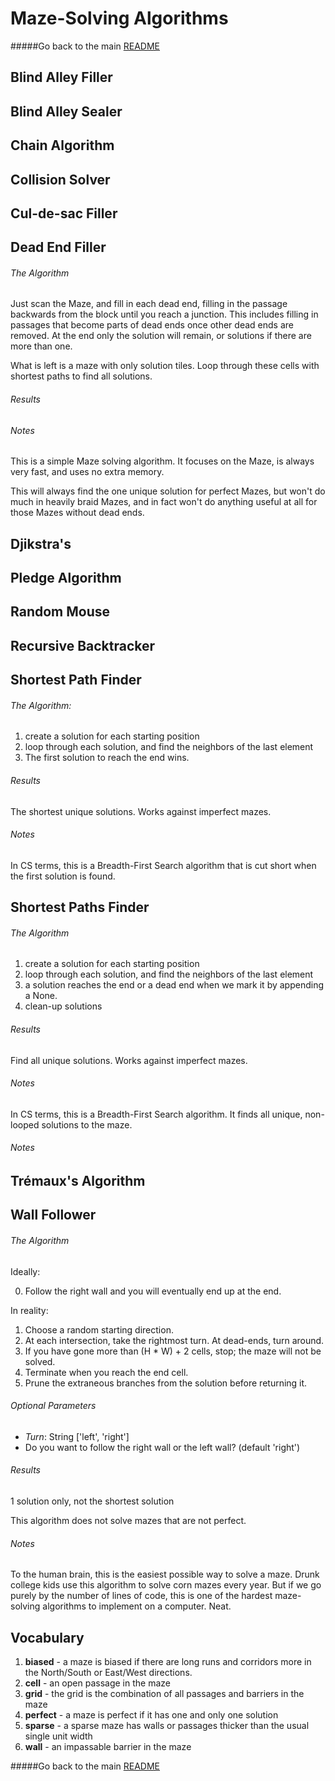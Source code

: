 # Maze-Solving Algorithms

#####Go back to the main [README](../README.md)

## Blind Alley Filler
## Blind Alley Sealer
## Chain Algorithm
## Collision Solver
## Cul-de-sac Filler
## Dead End Filler

###### The Algorithm

Just scan the Maze, and fill in each dead end, filling in the
passage backwards from the block until you reach a junction. This
includes filling in passages that become parts of dead ends once
other dead ends are removed. At the end only the solution will
remain, or solutions if there are more than one.

What is left is a maze with only solution tiles. Loop through
these cells with shortest paths to find all solutions.

###### Results

###### Notes

This is a simple Maze solving algorithm.
It focuses on the Maze, is always very fast, and uses no extra
memory.

This will always find the one unique solution for perfect Mazes,
but won't do much in heavily braid Mazes, and in fact won't do
anything useful at all for those Mazes without dead ends.

## Djikstra's
## Pledge Algorithm
## Random Mouse
## Recursive Backtracker
## Shortest Path Finder

###### The Algorithm:

1) create a solution for each starting position
2) loop through each solution, and find the neighbors of the last element
3) The first solution to reach the end wins.

###### Results

The shortest unique solutions. Works against imperfect mazes.

###### Notes

In CS terms, this is a Breadth-First Search algorithm that is cut short when the first solution is found.

## Shortest Paths Finder

###### The Algorithm

1) create a solution for each starting position
2) loop through each solution, and find the neighbors of the last element
3) a solution reaches the end or a dead end when we mark it by appending a None.
4) clean-up solutions

###### Results

Find all unique solutions. Works against imperfect mazes.

###### Notes

In CS terms, this is a Breadth-First Search algorithm.
It finds all unique, non-looped solutions to the maze.

###### Notes

## Trémaux's Algorithm

## Wall Follower

###### The Algorithm

Ideally:

0. Follow the right wall and you will eventually end up at the end.

In reality:

1. Choose a random starting direction.
2. At each intersection, take the rightmost turn. At dead-ends, turn around.
3. If you have gone more than (H * W) + 2 cells, stop; the maze will not be solved.
4. Terminate when you reach the end cell.
5. Prune the extraneous branches from the solution before returning it.

###### Optional Parameters

* *Turn*: String ['left', 'right']
 * Do you want to follow the right wall or the left wall? (default 'right')

###### Results

1 solution only, not the shortest solution

This algorithm does not solve mazes that are not perfect.

###### Notes

To the human brain, this is the easiest possible way to solve a maze. Drunk college kids use this algorithm to solve corn mazes every year. But if we go purely by the number of lines of code, this is one of the hardest maze-solving algorithms to implement on a computer. Neat.


## Vocabulary

1. __biased__ - a maze is biased if there are long runs and corridors more in the North/South or East/West directions.
2. __cell__ - an open passage in the maze
3. __grid__ - the grid is the combination of all passages and barriers in the maze
4. __perfect__ - a maze is perfect if it has one and only one solution
5. __sparse__ - a sparse maze has walls or passages thicker than the usual single unit width
6. __wall__ - an impassable barrier in the maze


#####Go back to the main [README](../README.md)
